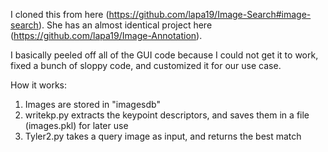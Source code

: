 I cloned this from here (https://github.com/lapa19/Image-Search#image-search).  She has an almost identical project here (https://github.com/lapa19/Image-Annotation).  

I basically peeled off all of the GUI code because I could not get it to work, fixed a bunch of sloppy code, and customized it for our use case.  

How it works:

1.  Images are stored in "imagesdb"
2.  writekp.py extracts the keypoint descriptors, and saves them in a file (images.pkl) for later use
3.  Tyler2.py takes a query image as input, and returns the best match